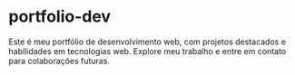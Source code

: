 # portfolio-dev
Este é meu portfólio de desenvolvimento web, com projetos destacados e habilidades em tecnologias web. Explore meu trabalho e entre em contato para colaborações futuras.
